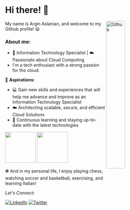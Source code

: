 # Hi there! :wave:

<img width="35%" align="right" alt="Github" src="https://user-images.githubusercontent.com/48678280/88862734-4903af80-d201-11ea-968b-9c939d88a37c.gif" />

My name is Argin Aslanian, and welcome to my Github profile! :smiley:

### About me:

- 🚀 Information Technology Specialist | ☁️ Passionate about Cloud Computing
- I'm a tech enthusiast with a strong passion for the cloud.

🌟 **Aspirations:**
- :computer: Gain new skills and experiences that will help me advance and improve as an Information Technology Specialist
- :cloud: Architecting scalable, secure, and efficient Cloud Solutions
- 🚀 Continuous learning and staying up-to-date with the latest technologies
<!--
## Skills

💻 **Programming Languages:** Java, Python <br>
🐳 **Docker & Kubernetes:** On an exciting journey to become proficient in containerization with Docker and orchestrating applications with Kubernetes. <br>
🔐 **Identity and Access Management (IAM):** I love working with IAM to ensure that the right people have the right access to resources while maintaining security.<br>
🌐 **Endpoint Management (Microsoft Intune):** I specialize in managing and securing network endpoints through Microsoft Intune, ensuring a seamless and secure experience. <br>

-->

<div style="display: inline;">

<img src="https://cdn.jsdelivr.net/gh/devicons/devicon/icons/azure/azure-original-wordmark.svg" width="100px" height="100px"/>
<img src="https://cdn.jsdelivr.net/gh/devicons/devicon/icons/amazonwebservices/amazonwebservices-plain-wordmark.svg"  width="100px" height="100px"/>
          
</div>

          
:soccer: And in my personal life, I enjoy playing chess, watching soccer and basketball, exercising, and learning Italian!
<br>

<div align="left">

<i>Let's Connect:</i><br>

<a href="https://www.linkedin.com/in/arginaslanian/" target="_blank"><img src="https://img.shields.io/badge/LinkedIn-%230077B5.svg?&style=flat-square&logo=linkedin&logoColor=white" alt="LinkedIn"></a>
<a href="https://twitter.com/ArginAslanian" target="_blank"><img src="https://img.shields.io/badge/-Twitter-1da1f2?style=flat-square&labelColor=1da1f2&logo=twitter&logoColor=white" alt="Twitter"></a>

</div>
